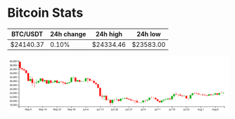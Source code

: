 # Bitcoin Stats

BTC/USDT|24h change|24h high|24h low|
|---|---|---|---|
|$24140.37|0.10%|$24334.46|$23583.00|

<img src="./chart.svg">
